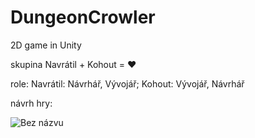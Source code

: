 # DungeonCrowler
2D game in Unity


skupina Navrátil + Kohout = ♥️

role:
  Navrátil: Návrhář, Vývojář;
  Kohout: Vývojář, Návrhář

návrh hry: 
  
![Bez názvu](https://github.com/VelkejKluk/DungeonCrowler/assets/100674135/b0c35149-aaec-45b2-a92c-f0c8959f9229)
